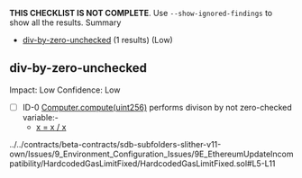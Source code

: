 **THIS CHECKLIST IS NOT COMPLETE**. Use `--show-ignored-findings` to show all the results.
Summary
 - [div-by-zero-unchecked](#div-by-zero-unchecked) (1 results) (Low)
## div-by-zero-unchecked
Impact: Low
Confidence: Low
 - [ ] ID-0
[Computer.compute(uint256)](../../contracts/beta-contracts/sdb-subfolders-slither-v11-own/Issues/9_Environment_Configuration_Issues/9E_EthereumUpdateIncompatibility/HardcodedGasLimitFixed/HardcodedGasLimitFixed.sol#L5-L11) performs divison by not zero-checked variable:- 
	- [x = x / x](../../contracts/beta-contracts/sdb-subfolders-slither-v11-own/Issues/9_Environment_Configuration_Issues/9E_EthereumUpdateIncompatibility/HardcodedGasLimitFixed/HardcodedGasLimitFixed.sol#L8)

../../contracts/beta-contracts/sdb-subfolders-slither-v11-own/Issues/9_Environment_Configuration_Issues/9E_EthereumUpdateIncompatibility/HardcodedGasLimitFixed/HardcodedGasLimitFixed.sol#L5-L11


